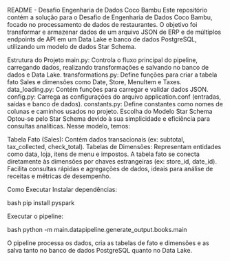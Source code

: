 README - Desafio Engenharia de Dados Coco Bambu
Este repositório contém a solução para o Desafio de Engenharia de Dados Coco Bambu, focado no processamento de dados de restaurantes. O objetivo foi transformar e armazenar dados de um arquivo JSON de ERP e de múltiplos endpoints de API em um Data Lake e banco de dados PostgreSQL, utilizando um modelo de dados Star Schema.

Estrutura do Projeto
main.py: Controla o fluxo principal do pipeline, carregando dados, realizando transformações e salvando no banco de dados e Data Lake.
transformations.py: Define funções para criar a tabela fato Sales e dimensões como Date, Store, MenuItem e Taxes.
data_loading.py: Contém funções para carregar e validar dados JSON.
config.py: Carrega as configurações do arquivo application.conf (entradas, saídas e banco de dados).
constants.py: Define constantes como nomes de colunas e caminhos usados no projeto.
Escolha do Modelo Star Schema
Optou-se pelo Star Schema devido à sua simplicidade e eficiência para consultas analíticas. Nesse modelo, temos:

Tabela Fato (Sales): Contém dados transacionais (ex: subtotal, tax_collected, check_total).
Tabelas de Dimensões: Representam entidades como data, loja, itens de menu e impostos.
A tabela fato se conecta diretamente às dimensões por chaves estrangeiras (ex: store_id, date_id).
Facilita consultas rápidas e agregações de dados, ideais para análise de receitas e métricas de desempenho.

Como Executar
Instalar dependências:

bash
pip install pyspark

Executar o pipeline:

bash
python -m main.datapipeline.generate_output.books.main

O pipeline processa os dados, cria as tabelas de fato e dimensões e as salva tanto no banco de dados PostgreSQL quanto no Data Lake.